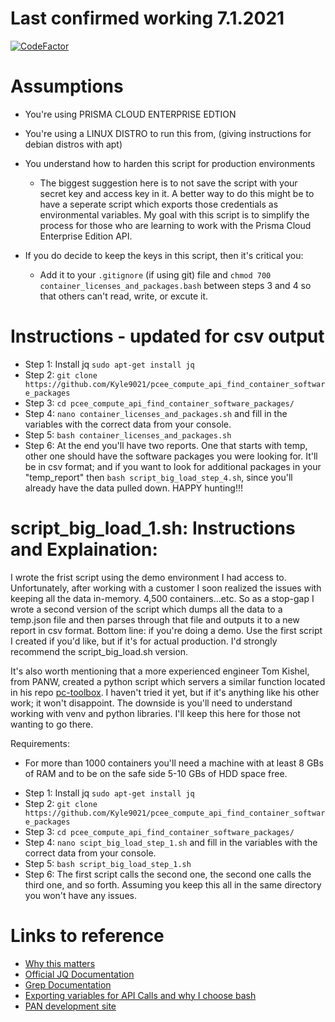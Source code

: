 # Last confirmed working 7.1.2021

[![CodeFactor](https://www.codefactor.io/repository/github/kyle9021/pcee_compute_api_find_container_software_packages/badge)](https://www.codefactor.io/repository/github/kyle9021/pcee_compute_api_find_container_software_packages)

# Assumptions

* You're using PRISMA CLOUD ENTERPRISE EDTION
* You're using a LINUX DISTRO to run this from, (giving instructions for debian distros with apt)
* You understand how to harden this script for production environments

  * The biggest suggestion here is to not save the script with your secret key and access key in it. A better way to do this might be to have a seperate script which exports those credentials as environmental variables. My goal with this script is to simplify the process for those who are learning to work with the Prisma Cloud Enterprise Edition API. 
  
* If you do decide to keep the keys in this script, then it's critical you:
  
   * Add it to your `.gitignore` (if using git) file and `chmod 700 container_licenses_and_packages.bash` between steps 3 and 4 so that others can't read, write, or excute it. 

# Instructions - updated for csv output

* Step 1: Install jq `sudo apt-get install jq`
* Step 2: `git clone https://github.com/Kyle9021/pcee_compute_api_find_container_software_packages`
* Step 3: `cd pcee_compute_api_find_container_software_packages/`
* Step 4: `nano container_licenses_and_packages.sh` and fill in the variables with the correct data from your console. 
* Step 5: `bash container_licenses_and_packages.sh`
* Step 6: At the end you'll have two reports. One that starts with temp, other one should have the software packages you were looking for. It'll be in csv format; and if you want to look for additional packages in your "temp_report" then `bash script_big_load_step_4.sh`, since you'll already have the data pulled down. HAPPY hunting!!!


# script_big_load_1.sh: Instructions and Explaination:

I wrote the frist script using the demo environment I had access to. Unfortunately, after working with a customer I soon realized the issues with keeping all the data in-memory. 4,500 containers...etc. So as a stop-gap I wrote a second version of the script which dumps all the data to a temp.json file and then parses through that file and outputs it to a new report in csv format. Bottom line: if you're doing a demo. Use the first script I created if you'd like, but if it's for actual production. I'd strongly recommend the script_big_load.sh version. 

It's also worth mentioning that a more experienced engineer Tom Kishel, from PANW, created a python script which servers a similar function located in his repo [pc-toolbox](https://github.com/tkishel/pc-toolbox). I haven't tried it yet, but if it's anything like his other work; it won't disappoint. The downside is you'll need to understand working with venv and python libraries. I'll keep this here for those not wanting to go there. 

Requirements: 

- For more than 1000 containers you'll need a machine with at least 8 GBs of RAM and to be on the safe side 5-10 GBs of HDD space free. 

* Step 1: Install jq `sudo apt-get install jq`
* Step 2: `git clone https://github.com/Kyle9021/pcee_compute_api_find_container_software_packages`
* Step 3: `cd pcee_compute_api_find_container_software_packages/`
* Step 4: `nano scipt_big_load_step_1.sh` and fill in the variables with the correct data from your console. 
* Step 5: `bash script_big_load_step_1.sh`
* Step 6: The first script calls the second one, the second one calls the third one, and so forth. Assuming you keep this all in the same directory you won't have any issues.

# Links to reference

* [Why this matters](https://www.softwareone.com/en/blog/all-articles/2020/11/24/oracle-java-licensing)
* [Official JQ Documentation](https://stedolan.github.io/jq/manual/)
* [Grep Documentation](https://www.gnu.org/software/grep/manual/grep.html)
* [Exporting variables for API Calls and why I choose bash](https://apiacademy.co/2019/10/devops-rest-api-execution-through-bash-shell-scripting/)
* [PAN development site](https://prisma.pan.dev/)
